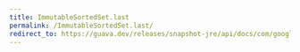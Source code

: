 ```yaml
---
title: ImmutableSortedSet.last
permalink: /ImmutableSortedSet.last/
redirect_to: https://guava.dev/releases/snapshot-jre/api/docs/com/google/common/collect/ImmutableSortedSet.html#last--
---
```

